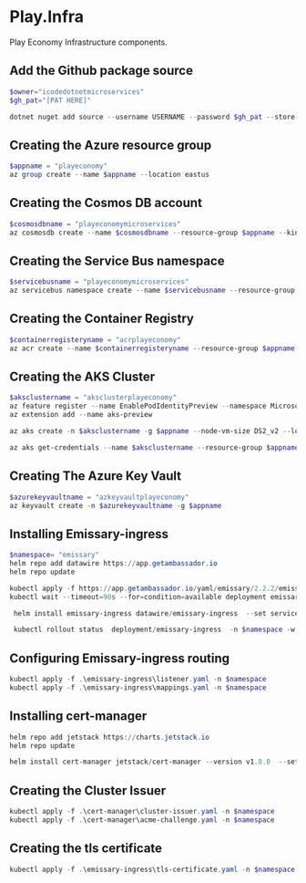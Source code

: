 # Play.Infra

Play Economy Infrastructure components.

## Add the Github package source

```powershell
$owner="icodedotnetmicroservices"
$gh_pat="[PAT HERE]"

dotnet nuget add source --username USERNAME --password $gh_pat --store-password-in-clear-text --name github "https://nuget.pkg.github.com/$owner/index.json"
```

## Creating the Azure resource group

```powershell
$appname = "playeconomy"
az group create --name $appname --location eastus
```

## Creating the Cosmos DB account

```powershell
$cosmosdbname = "playeconomymicroservices"
az cosmosdb create --name $cosmosdbname --resource-group $appname --kind MongoDB --enable-free-tier
```

## Creating the Service Bus namespace

```powershell
$servicebusname = "playeconomymicroservices"
az servicebus namespace create --name $servicebusname --resource-group $appname --sku Standard
```

## Creating the Container Registry

```powershell
$containerregisteryname = "acrplayeconomy"
az acr create --name $containerregisteryname --resource-group $appname --sku Basic
```

## Creating the AKS Cluster

```powershell
$aksclustername = "aksclusterplayeconomy"
az feature register --name EnablePodIdentityPreview --namespace Microsoft.ContainerService
az extension add --name aks-preview

az aks create -n $aksclustername -g $appname --node-vm-size DS2_v2 --location centralus --node-count 2 --attach-acr $containerregisteryname --enable-pod-identity --network-plugin azure

az aks get-credentials --name $aksclustername --resource-group $appname
```

## Creating The Azure Key Vault

```powershell
$azurekeyvaultname = "azkeyvaultplayeconomy"
az keyvault create -n $azurekeyvaultname -g $appname
```

## Installing Emissary-ingress

```powershell
$namespace= "emissary"
helm repo add datawire https://app.getambassador.io
helm repo update

kubectl apply -f https://app.getambassador.io/yaml/emissary/2.2.2/emissary-crds.yaml
kubectl wait --timeout=90s --for=condition=available deployment emissary-apiext -n emissary-system

 helm install emissary-ingress datawire/emissary-ingress  --set service.annotations."service\.beta\.kubernetes\.io/azure-dns-label-name"=$appname -n $namespace --create-namespace

 kubectl rollout status  deployment/emissary-ingress  -n $namespace -w

```

## Configuring Emissary-ingress routing
```powershell
kubectl apply -f .\emissary-ingress\listener.yaml -n $namespace
kubectl apply -f .\emissary-ingress\mappings.yaml -n $namespace
```

## Installing cert-manager
```powershell
helm repo add jetstack https://charts.jetstack.io
helm repo update

helm install cert-manager jetstack/cert-manager --version v1.8.0  --set installCRDs=true --namespace $namespace
```

## Creating the Cluster Issuer 
``` powershell
kubectl apply -f .\cert-manager\cluster-issuer.yaml -n $namespace
kubectl apply -f .\cert-manager\acme-challenge.yaml -n $namespace
```

## Creating the tls certificate
```powershell
kubectl apply -f .\emissary-ingress\tls-certificate.yaml -n $namespace
```